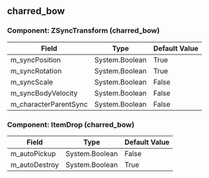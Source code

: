 ## charred_bow

### Component: ZSyncTransform (charred_bow)

|Field|Type|Default Value|
|---|---|---|
|m_syncPosition|System.Boolean|True|
|m_syncRotation|System.Boolean|True|
|m_syncScale|System.Boolean|False|
|m_syncBodyVelocity|System.Boolean|False|
|m_characterParentSync|System.Boolean|False|

### Component: ItemDrop (charred_bow)

|Field|Type|Default Value|
|---|---|---|
|m_autoPickup|System.Boolean|False|
|m_autoDestroy|System.Boolean|True|

